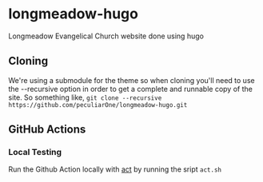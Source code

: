# longmeadow-hugo
Longmeadow Evangelical Church website done using hugo

## Cloning
We're using a submodule for the theme so when cloning you'll need to use the --recursive option in order to get a complete and runnable copy of the site. So something like,
`git clone --recursive https://github.com/peculiarOne/longmeadow-hugo.git`


## GitHub Actions

### Local Testing

Run the Github Action locally with [act](https://github.com/nektos/act) by running the sript `act.sh`